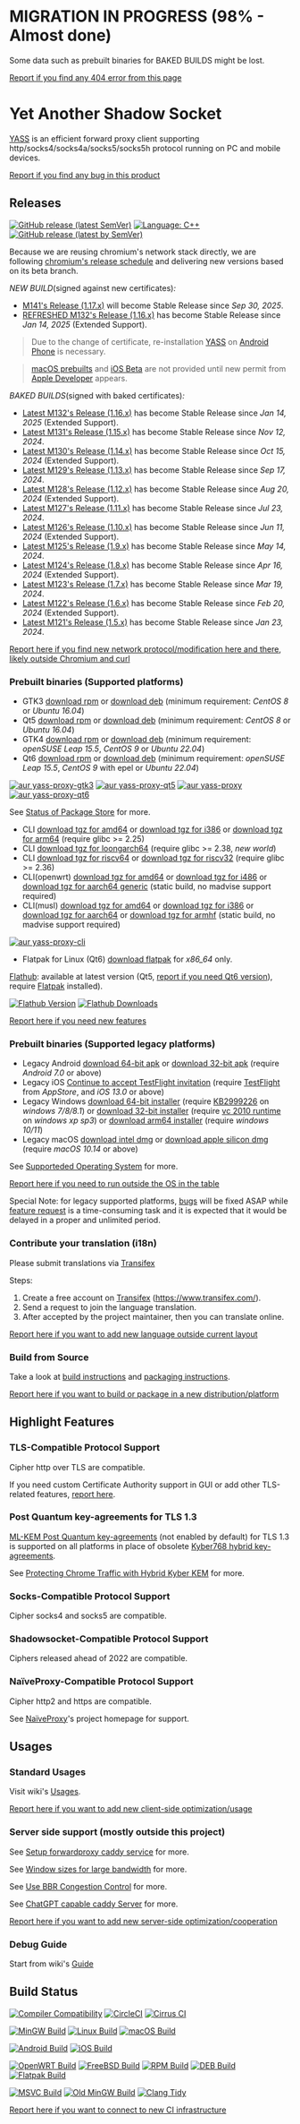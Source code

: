 # MIGRATION IN PROGRESS (98% - Almost done)
Some data such as prebuilt binaries for BAKED BUILDS might be lost.

[Report if you find any 404 error from this page][bugs]

# Yet Another Shadow Socket

[YASS] is an efficient forward proxy client supporting http/socks4/socks4a/socks5/socks5h protocol running on PC and mobile devices.

[Report if you find any bug in this product][bugs]

## Releases

[![GitHub release (latest SemVer)](https://img.shields.io/github/v/release/hukeyue/yass)](https://github.com/hukeyue/yass/releases)
[![Language: C++](https://img.shields.io/github/languages/top/hukeyue/yass.svg)](https://github.com/hukeyue/yass/search?l=cpp)
[![GitHub release (latest by SemVer)](https://img.shields.io/github/downloads/hukeyue/yass/latest/total)](https://github.com/hukeyue/yass/releases/latest)

Because we are reusing chromium's network stack directly,
we are following [chromium's release schedule](https://chromiumdash.appspot.com/schedule) and delivering new versions based on its beta branch.

_NEW BUILD_(signed against new certificates)_:_
- [M141's Release (1.17.x)](https://github.com/hukeyue/yass/releases/tag/1.17.2) will become Stable Release since _Sep 30, 2025_.
- [REFRESHED M132's Release (1.16.x)](https://github.com/hukeyue/yass/releases/tag/1.16.4) has become Stable Release since _Jan 14, 2025_ (Extended Support).

> Due to the change of certificate, re-installation [YASS] on [Android Phone][android_64_apk_url] is necessary.

> [macOS prebuilts][macos_intel_dmg_url] and [iOS Beta][ios_testflight_invitation] are not provided until new permit from [Apple Developer][apple_developer] appears.

_BAKED BUILDS_(signed with baked certificates)_:_
- [Latest M132's Release (1.16.x)](https://github.com/hukeyue/yass/releases/tag/1.16.2) has become Stable Release since _Jan 14, 2025_ (Extended Support).
- [Latest M131's Release (1.15.x)](https://github.com/hukeyue/yass/releases/tag/1.15.4) has become Stable Release since _Nov 12, 2024_.
- [Latest M130's Release (1.14.x)](https://github.com/hukeyue/yass/releases/tag/1.14.5) has become Stable Release since _Oct 15, 2024_ (Extended Support).
- [Latest M129's Release (1.13.x)](https://github.com/hukeyue/yass/releases/tag/1.13.3) has become Stable Release since _Sep 17, 2024_.
- [Latest M128's Release (1.12.x)](https://github.com/hukeyue/yass/releases/tag/1.12.5) has become Stable Release since _Aug 20, 2024_ (Extended Support).
- [Latest M127's Release (1.11.x)](https://github.com/hukeyue/yass/releases/tag/1.11.5) has become Stable Release since _Jul 23, 2024_.
- [Latest M126's Release (1.10.x)](https://github.com/hukeyue/yass/releases/tag/1.10.7) has become Stable Release since _Jun 11, 2024_ (Extended Support).
- [Latest M125's Release (1.9.x)](https://github.com/hukeyue/yass/releases/tag/1.9.7) has become Stable Release since _May 14, 2024_.
- [Latest M124's Release (1.8.x)](https://github.com/hukeyue/yass/releases/tag/1.8.7) has become Stable Release since _Apr 16, 2024_ (Extended Support).
- [Latest M123's Release (1.7.x)](https://github.com/hukeyue/yass/releases/tag/1.7.7) has become Stable Release since _Mar 19, 2024_.
- [Latest M122's Release (1.6.x)](https://github.com/hukeyue/yass/releases/tag/1.6.5) has become Stable Release since _Feb 20, 2024_ (Extended Support).
- [Latest M121's Release (1.5.x)](https://github.com/hukeyue/yass/releases/tag/1.5.24) has become Stable Release since _Jan 23, 2024_.

[Report here if you find new network protocol/modification here and there, likely outside Chromium and curl][frs]

### Prebuilt binaries (Supported platforms)
- GTK3 [download rpm][gtk3_rpm_url] or [download deb][gtk3_deb_url] (minimum requirement: _CentOS 8_ or _Ubuntu 16.04_)
- Qt5 [download rpm][qt5_rpm_url] or [download deb][qt5_deb_url] (minimum requirement: _CentOS 8_ or _Ubuntu 16.04_)
- GTK4 [download rpm][gtk4_rpm_url] or [download deb][gtk4_deb_url] (minimum requirement: _openSUSE Leap 15.5_, _CentOS 9_ or _Ubuntu 22.04_)
- Qt6 [download rpm][qt6_rpm_url] or [download deb][qt6_deb_url] (minimum requirement: _openSUSE Leap 15.5_, _CentOS 9_ with epel or _Ubuntu 22.04_)

[![aur yass-proxy-gtk3](https://img.shields.io/aur/version/yass-proxy-gtk3)](https://aur.archlinux.org/packages/yass-proxy-gtk3)
[![aur yass-proxy-qt5](https://img.shields.io/aur/version/yass-proxy-qt5)](https://aur.archlinux.org/packages/yass-proxy-qt5)
[![aur yass-proxy](https://img.shields.io/aur/version/yass-proxy)](https://aur.archlinux.org/packages/yass-proxy)
[![aur yass-proxy-qt6](https://img.shields.io/aur/version/yass-proxy-qt6)](https://aur.archlinux.org/packages/yass-proxy-qt6)

See [Status of Package Store](https://github.com/hukeyue/yass/wiki/Status-of-Package-Store) for more.

- CLI [download tgz for amd64][cli_tgz_amd64_url] or [download tgz for i386][cli_tgz_i386_url] or [download tgz for arm64][cli_tgz_arm64_url] (require glibc >= 2.25)
- CLI [download tgz for loongarch64][cli_tgz_loongarch64_url] (require glibc >= 2.38, _new world_)
- CLI [download tgz for riscv64][cli_tgz_riscv64_url] or [download tgz for riscv32][cli_tgz_riscv32_url] (require glibc >= 2.36)
- CLI(openwrt) [download tgz for amd64][cli_openwrt_amd64_url] or [download tgz for i486][cli_openwrt_i486_url] or [download tgz for aarch64 generic][cli_openwrt_aarch64_url] (static build, no madvise support required)
- CLI(musl) [download tgz for amd64][cli_musl_amd64_url] or [download tgz for i386][cli_musl_i386_url] or [download tgz for aarch64][cli_musl_aarch64_url] or [download tgz for armhf][cli_musl_armhf_url] (static build, no madvise support required)

[![aur yass-proxy-cli](https://img.shields.io/aur/version/yass-proxy-cli)](https://aur.archlinux.org/packages/yass-proxy-cli)

- Flatpak for Linux (Qt6) [download flatpak][qt6_flatpak_x86_64_url] for _x86_64_ only.

[Flathub][flathub_url]: available at latest version (Qt5, [report if you need Qt6 version][frs]), require [Flatpak][flatpak_setup_url] installed).

[![Flathub Version](https://img.shields.io/flathub/v/io.github.chilledheart.yass)][flathub_url]
[![Flathub Downloads](https://img.shields.io/flathub/downloads/io.github.chilledheart.yass)][flathub_url]

[Report here if you need new features][frs]

### Prebuilt binaries (Supported legacy platforms)

- Legacy Android [download 64-bit apk][android_64_apk_url] or [download 32-bit apk][android_32_apk_url] (require _Android 7.0_ or above)
- Legacy iOS [Continue to accept TestFlight invitation][ios_testflight_invitation] (require [TestFlight][ios_testflight_appstore_url] from _AppStore_, and _iOS 13.0_ or above)
- Legacy Windows [download 64-bit installer][windows_64_installer_url] (require [KB2999226] on _windows 7/8/8.1_) or [download 32-bit installer][windows_32_installer_url] (require [vc 2010 runtime][vs2010_x86] on _windows xp sp3_) or [download arm64 installer][windows_arm64_installer_url] (require _windows 10/11_)
- Legacy macOS [download intel dmg][macos_intel_dmg_url] or [download apple silicon dmg][macos_arm_dmg_url] (require _macOS 10.14_ or above)

See [Supporteded Operating System](https://github.com/hukeyue/yass/wiki/Supported-Operating-System) for more.

[Report here if you need to run outside the OS in the table][frs]

Special Note: for legacy supported platforms, [bugs][bugs] will be fixed ASAP while [feature request][frs] is a time-consuming task and
it is expected that it would be delayed in a proper and unlimited period.

### Contribute your translation (i18n)

Please submit translations via [Transifex][transifex]

Steps:

1. Create a free account on [Transifex][transifex] (https://www.transifex.com/).
2. Send a request to join the language translation.
3. After accepted by the project maintainer, then you can translate online.

[Report here if you want to add new language outside current layout][frs]

### Build from Source
Take a look at [build instructions](BUILDING.md) and [packaging instructions](PACKAGING.md).

[Report here if you want to build or package in a new distribution/platform][frs]

## Highlight Features

### TLS-Compatible Protocol Support
Cipher http over TLS are compatible.

If you need custom Certificate Authority support in GUI or add other TLS-related features, [report here][frs].

### Post Quantum key-agreements for TLS 1.3
[ML-KEM Post Quantum key-agreements][mlkem] (not enabled by default) for TLS 1.3 is supported on all platforms
in place of obsolete [Kyber768 hybrid key-agreements][kyber].

See [Protecting Chrome Traffic with Hybrid Kyber KEM](https://blog.chromium.org/2023/08/protecting-chrome-traffic-with-hybrid.html) for more.

### Socks-Compatible Protocol Support
Cipher socks4 and socks5 are compatible.

### Shadowsocket-Compatible Protocol Support
Ciphers released ahead of 2022 are compatible.

### NaïveProxy-Compatible Protocol Support
Cipher http2 and https are compatible.

See [NaïveProxy](https://github.com/klzgrad/naiveproxy)'s project homepage for support.

## Usages

### Standard Usages
Visit wiki's [Usages](https://github.com/hukeyue/yass/wiki/Usage).

[Report here if you want to add new client-side optimization/usage][frs]

### Server side support (mostly outside this project)

See [Setup forwardproxy caddy service](https://github.com/hukeyue/yass/wiki/Usage:-server-setup#setup-forwardproxy-caddy-service) for more.

See [Window sizes for large bandwidth](https://github.com/hukeyue/yass/wiki/Usage:-server-setup#window-sizes-for-large-bandwidth) for more.

See [Use BBR Congestion Control](https://github.com/hukeyue/yass/wiki/Usage:-server-setup#use-bbr-congestion-control) for more.

See [ChatGPT capable caddy Server](https://github.com/hukeyue/yass/wiki/Usage:-server-setup#chatgpt-capable-caddy-server) for more.

[Report here if you want to add new server-side optimization/cooperation][frs]

### Debug Guide
Start from wiki's [Guide](https://github.com/hukeyue/yass/wiki/Debug-Guide)

## Build Status

[![Compiler Compatibility](https://github.com/hukeyue/yass/actions/workflows/compiler.yml/badge.svg)](https://github.com/hukeyue/yass/actions/workflows/compiler.yml)
[![CircleCI](https://img.shields.io/circleci/build/github/hukeyue/yass/develop?logo=circleci&&label=Sanitizers%20and%20Ubuntu%20arm)](https://circleci.com/gh/hukeyue/yass/?branch=develop)
[![Cirrus CI](https://img.shields.io/cirrus/github/hukeyue/yass/develop?logo=cirrusci&&label=FreeBSD%20and%20macOS)](https://cirrus-ci.com/github/hukeyue/yass/develop)

[![MinGW Build](https://github.com/hukeyue/yass/actions/workflows/releases-mingw-new.yml/badge.svg)](https://github.com/hukeyue/yass/actions/workflows/releases-mingw-new.yml)
[![Linux Build](https://github.com/hukeyue/yass/actions/workflows/releases-linux-binary.yml/badge.svg)](https://github.com/hukeyue/yass/actions/workflows/releases-linux-binary.yml)
[![macOS Build](https://github.com/hukeyue/yass/actions/workflows/releases-macos.yml/badge.svg)](https://github.com/hukeyue/yass/actions/workflows/releases-macos.yml)

[![Android Build](https://github.com/hukeyue/yass/actions/workflows/releases-android-binary.yml/badge.svg)](https://github.com/hukeyue/yass/actions/workflows/releases-android-binary.yml)
[![iOS Build](https://github.com/hukeyue/yass/actions/workflows/releases-ios.yml/badge.svg)](https://github.com/hukeyue/yass/actions/workflows/releases-ios.yml)

[![OpenWRT Build](https://github.com/hukeyue/yass/actions/workflows/releases-openwrt-binary.yml/badge.svg)](https://github.com/hukeyue/yass/actions/workflows/releases-openwrt-binary.yml)
[![FreeBSD Build](https://github.com/hukeyue/yass/actions/workflows/releases-freebsd-binary.yml/badge.svg)](https://github.com/hukeyue/yass/actions/workflows/releases-freebsd-binary.yml)
[![RPM Build](https://github.com/hukeyue/yass/actions/workflows/releases-rpm.yml/badge.svg)](https://github.com/hukeyue/yass/actions/workflows/releases-rpm.yml)
[![DEB Build](https://github.com/hukeyue/yass/actions/workflows/releases-deb.yml/badge.svg)](https://github.com/hukeyue/yass/actions/workflows/releases-deb.yml)
[![Flatpak Build](https://github.com/hukeyue/yass/actions/workflows/releases-flatpak.yml/badge.svg)](https://github.com/hukeyue/yass/actions/workflows/releases-flatpak.yml)

[![MSVC Build](https://github.com/hukeyue/yass/actions/workflows/releases-windows.yml/badge.svg)](https://github.com/hukeyue/yass/actions/workflows/releases-windows.yml)
[![Old MinGW Build](https://github.com/hukeyue/yass/actions/workflows/releases-mingw.yml/badge.svg)](https://github.com/hukeyue/yass/actions/workflows/releases-mingw.yml)
[![Clang Tidy](https://github.com/hukeyue/yass/actions/workflows/clang-tidy.yml/badge.svg)](https://github.com/hukeyue/yass/actions/workflows/clang-tidy.yml)

[Report here if you want to connect to new CI infrastructure][frs]

[YASS]: https://letshack.info
[flathub_url]: https://flathub.org/apps/io.github.chilledheart.yass
[flatpak_setup_url]: https://flatpak.org/setup/
[ios_testflight_invitation]: https://testflight.apple.com/join/6AkiEq09
[ios_testflight_appstore_url]: https://apps.apple.com/us/app/testflight/id899247664
[KB2999226]: https://support.microsoft.com/en-us/topic/update-for-universal-c-runtime-in-windows-c0514201-7fe6-95a3-b0a5-287930f3560c
[vs2010_x86]: https://download.microsoft.com/download/1/6/5/165255E7-1014-4D0A-B094-B6A430A6BFFC/vcredist_x86.exe
[transifex]: https://app.transifex.com/yetanothershadowsocket/yetanothershadowsocket

[bugs]: https://github.com/hukeyue/yass/issues/new?assignees=&labels=bug&projects=&template=bug_report.md&title=
[frs]: https://github.com/hukeyue/yass/issues/new?assignees=&labels=feature&projects=&template=feature_request.md&title=

[mlkem]: https://datatracker.ietf.org/doc/draft-connolly-tls-mlkem-key-agreement/
[kyber]: https://datatracker.ietf.org/doc/draft-tls-westerbaan-xyber768d00/

[gtk3_rpm_url]: https://github.com/hukeyue/yass/releases/download/1.17.2/yass-gtk3.el8.x86_64.1.17.2.rpm
[gtk3_deb_url]: https://github.com/hukeyue/yass/releases/download/1.17.2/yass-gtk3-ubuntu-16.04-xenial_amd64.1.17.2.deb
[qt5_rpm_url]: https://github.com/hukeyue/yass/releases/download/1.17.2/yass-qt5.el8.x86_64.1.17.2.rpm
[qt5_deb_url]: https://github.com/hukeyue/yass/releases/download/1.17.2/yass-qt5-ubuntu-16.04-xenial_amd64.1.17.2.deb
[gtk4_rpm_url]: https://github.com/hukeyue/yass/releases/download/1.17.2/yass-gtk4.lp155.x86_64.1.17.2.rpm
[gtk4_deb_url]: https://github.com/hukeyue/yass/releases/download/1.17.2/yass-gtk4-ubuntu-22.04-jammy_amd64.1.17.2.deb
[qt6_rpm_url]: https://github.com/hukeyue/yass/releases/download/1.17.2/yass-qt6.lp155.x86_64.1.17.2.rpm
[qt6_deb_url]: https://github.com/hukeyue/yass/releases/download/1.17.2/yass-qt6-ubuntu-22.04-jammy_amd64.1.17.2.deb

[qt6_flatpak_x86_64_url]: https://github.com/hukeyue/yass/releases/download/1.17.2/yass-x86_64-1.17.2.flatpak

[cli_tgz_amd64_url]: https://github.com/hukeyue/yass/releases/download/1.17.2/yass_cli-linux-release-amd64-1.17.2.tgz
[cli_tgz_i386_url]: https://github.com/hukeyue/yass/releases/download/1.17.2/yass_cli-linux-release-amd64-1.17.2.tgz
[cli_tgz_arm64_url]: https://github.com/hukeyue/yass/releases/download/1.17.2/yass_cli-linux-release-arm64-1.17.2.tgz
[cli_tgz_loongarch64_url]: https://github.com/hukeyue/yass/releases/download/1.17.2/yass_cli-linux-release-loongarch64-1.17.2.tgz
[cli_tgz_riscv64_url]: https://github.com/hukeyue/yass/releases/download/1.17.2/yass_cli-linux-release-riscv64-1.17.2.tgz
[cli_tgz_riscv32_url]: https://github.com/hukeyue/yass/releases/download/1.17.2/yass_cli-linux-release-riscv32-1.17.2.tgz

[cli_openwrt_amd64_url]: https://github.com/hukeyue/yass/releases/download/1.17.2/yass_cli-linux-openwrt-release-x86_64-1.17.2.tgz
[cli_openwrt_i486_url]: https://github.com/hukeyue/yass/releases/download/1.17.2/yass_cli-linux-openwrt-release-i486-1.17.2.tgz
[cli_openwrt_aarch64_url]: https://github.com/hukeyue/yass/releases/download/1.17.2/yass_cli-linux-openwrt-release-aarch64-1.17.2.tgz

[cli_musl_amd64_url]: https://github.com/hukeyue/yass/releases/download/1.17.2/yass_cli-linux-musl-release-amd64-1.17.2.tgz
[cli_musl_i386_url]: https://github.com/hukeyue/yass/releases/download/1.17.2/yass_cli-linux-musl-release-i386-1.17.2.tgz
[cli_musl_aarch64_url]: https://github.com/hukeyue/yass/releases/download/1.17.2/yass_cli-linux-musl-release-aarch64-1.17.2.tgz
[cli_musl_armhf_url]: https://github.com/hukeyue/yass/releases/download/1.17.2/yass_cli-linux-musl-release-armhf-1.17.2.tgz

[android_64_apk_url]: https://github.com/hukeyue/yass/releases/download/1.17.2/yass-android-release-arm64-1.17.2.apk
[android_32_apk_url]: https://github.com/hukeyue/yass/releases/download/1.17.2/yass-android-release-arm-1.17.2.apk

[windows_64_installer_url]: https://github.com/hukeyue/yass/releases/download/1.17.2/yass-mingw-win7-release-x86_64-1.17.2-system-installer.exe
[windows_32_installer_url]: https://github.com/hukeyue/yass/releases/download/1.17.2/yass-mingw-winxp-release-i686-1.17.2-system-installer.exe
[windows_arm64_installer_url]: https://github.com/hukeyue/yass/releases/download/1.17.2/yass-mingw-release-aarch64-1.17.2-system-installer.exe

[macos_intel_dmg_url]: https://github.com/hukeyue/yass/releases/download/1.16.2/yass-macos-release-x64-1.16.2.dmg
[macos_arm_dmg_url]: https://github.com/hukeyue/yass/releases/download/1.16.2/yass-macos-release-arm64-1.16.2.dmg
[apple_developer]: https://developer.apple.com
